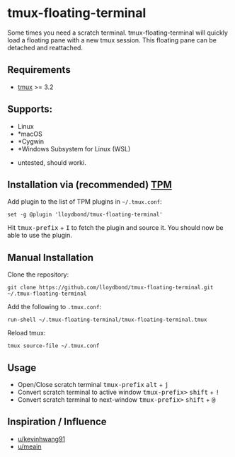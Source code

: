 # tmux-floating-terminal

Some times you need a scratch terminal. tmux-floating-terminal will quickly load a floating pane with a new tmux session. This floating pane can be detached and reattached.

## Requirements

* [tmux](https://github.com/tmux/tmux) >= 3.2

## Supports:

-   Linux
-  *macOS
-  *Cygwin
-  *Windows Subsystem for Linux (WSL)
* untested, should worki.

## Installation via (recommended) [TPM](https://github.com/tmux-plugins/tpm)

Add plugin to the list of TPM plugins in `~/.tmux.conf`:

```
set -g @plugin 'lloydbond/tmux-floating-terminal'
```
Hit <kbd>tmux-prefix</kbd> + <kbd>I</kbd> to fetch the plugin and source it. You should now be able to use the plugin.

## Manual Installation

Clone the repository:

```
git clone https://github.com/lloydbond/tmux-floating-terminal.git ~/.tmux-floating-terminal
```

Add the following to `.tmux.conf`:

```
run-shell ~/.tmux-floating-terminal/tmux-floating-terminal.tmux
```

Reload tmux:

```
tmux source-file ~/.tmux.conf
```

## Usage

* Open/Close scratch terminal <kbd>tmux-prefix</kbd> <kbd>alt</kbd> + <kbd>j</kbd>
* Convert scratch terminal to active window <kbd>tmux-prefix></kbd> <kbd>shift</kbd> + <kbd>!</kbd>
* Convert scratch terminal to next-window <kbd>tmux-prefix></kbd> <kbd>shift</kbd> + <kbd>@</kbd>

## Inspiration / Influence

* [u/kevinhwang91](https://www.reddit.com/r/tmux/comments/itonec/comment/g5jxke4/?utm_source=share&utm_medium=web3x&utm_name=web3xcss&utm_term=1&utm_content=share_button)
* [u/meain](https://blog.meain.io/2020/tmux-flating-scratch-terminal/)
